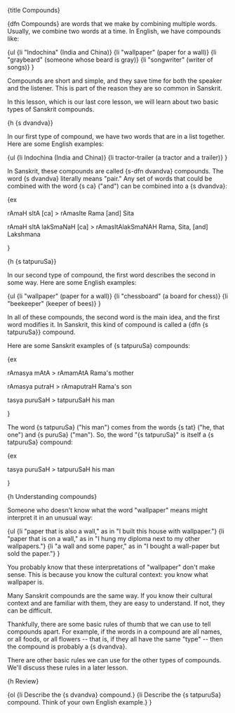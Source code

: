 {title Compounds}

{dfn Compounds} are words that we make by combining multiple words. Usually,
we combine two words at a time. In English, we have compounds like:

{ul
{li "Indochina" (India and China)}
{li "wallpaper" (paper for a wall)}
{li "graybeard" (someone whose beard is gray)}
{li "songwriter" (writer of songs)}
}

Compounds are short and simple, and they save time for both the speaker and the
listener. This is part of the reason they are so common in Sanskrit.

In this lesson, which is our last core lesson, we will learn about two basic
types of Sanskrit compounds.


{h {s dvandva}}

In our first type of compound, we have two words that are in a list together.
Here are some English examples:

{ul
    {li Indochina (India and China)}
    {li tractor-trailer (a tractor and a trailer)}
}

In Sanskrit, these compounds are called {s-dfn dvandva} compounds. The word {s
dvandva} literally means "pair." Any set of words that could be combined with
the word {s ca} ("and") can be combined into a {s dvandva}:

{ex

rAmaH sItA [ca] > rAmasIte
Rama [and] Sita

rAmaH sItA lakSmaNaH [ca] > rAmasItAlakSmaNAH
Rama, Sita, [and] Lakshmana

}


{h {s tatpuruSa}}

In our second type of compound, the first word describes the second in some
way. Here are some English examples:

{ul
{li "wallpaper" (paper for a wall)}
{li "chessboard" (a board for chess)}
{li "beekeeper" (keeper of bees)}
}

In all of these compounds, the second word is the main idea, and the first word
modifies it. In Sanskrit, this kind of compound is called a {dfn {s
tatpuruSa}} compound.

Here are some Sanskrit examples of {s tatpuruSa} compounds:

{ex

rAmasya mAtA > rAmamAtA
Rama's mother

rAmasya putraH > rAmaputraH
Rama's son

tasya puruSaH > tatpuruSaH
his man

}

The word {s tatpuruSa} ("his man") comes from the words {s tat} ("he, that
one") and {s puruSa} ("man"). So, the word "{s tatpuruSa}" is itself a {s
tatpuruSa} compound:

{ex

tasya puruSaH > tatpuruSaH
his man

}


{h Understanding compounds}

Someone who doesn't know what the word "wallpaper" means might interpret it in
an unusual way:

{ul
    {li "paper that is also a wall," as in "I built this house with wallpaper."}
    {li "paper that is on a wall," as in "I hung my diploma next to my other wallpapers."}
    {li "a wall and some paper," as in "I bought a wall-paper but sold the paper."}
}

You probably know that these interpretations of "wallpaper" don't make sense.
This is because you know the cultural context: you know what wallpaper is.

Many Sanskrit compounds are the same way. If you know their cultural context
and are familiar with them, they are easy to understand.  If not, they can be
difficult.

Thankfully, there are some basic rules of thumb that we can use to tell
compounds apart. For example, if the words in a compound are all names, or all
foods, or all flowers -- that is, if they all have the same "type" -- then the
compound is probably a {s dvandva}.

There are other basic rules we can use for the other types of compounds. We'll
discuss these rules in a later lesson.


{h Review}

{ol
{li Describe the {s dvandva} compound.}
{li Describe the {s tatpuruSa} compound. Think of your own English example.}
}
